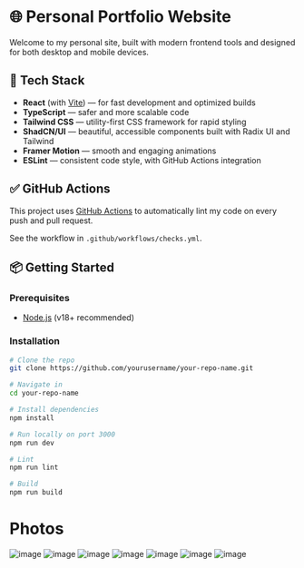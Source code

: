 # 🌐 Personal Portfolio Website

Welcome to my personal site, built with modern frontend tools and designed for both desktop and mobile devices.

## 🚀 Tech Stack

- **React** (with [Vite](https://vitejs.dev)) — for fast development and optimized builds
- **TypeScript** — safer and more scalable code
- **Tailwind CSS** — utility-first CSS framework for rapid styling
- **ShadCN/UI** — beautiful, accessible components built with Radix UI and Tailwind
- **Framer Motion** — smooth and engaging animations
- **ESLint** — consistent code style, with GitHub Actions integration

## ✅ GitHub Actions

This project uses [GitHub Actions](https://github.com/features/actions) to automatically lint my code on every push and pull request.

See the workflow in `.github/workflows/checks.yml`.

## 📦 Getting Started

### Prerequisites
- [Node.js](https://nodejs.org) (v18+ recommended)

### Installation

```bash
# Clone the repo
git clone https://github.com/yourusername/your-repo-name.git

# Navigate in
cd your-repo-name

# Install dependencies
npm install

# Run locally on port 3000
npm run dev

# Lint
npm run lint

# Build
npm run build
```

# Photos

![image](https://github.com/user-attachments/assets/8e08860e-9a09-4181-a208-9dca029044b3)
![image](https://github.com/user-attachments/assets/3dda932a-1d19-4bbf-925f-b357cb196cad)
![image](https://github.com/user-attachments/assets/974f12da-34fa-4b99-83d1-d4c395725165)
![image](https://github.com/user-attachments/assets/cfc98d8b-603c-4471-a733-1704fe4a82fc)
![image](https://github.com/user-attachments/assets/5c23b477-d242-493b-a872-854527e99728)
![image](https://github.com/user-attachments/assets/f9af1e99-e366-4e45-abb6-c2c32f436d79)
![image](https://github.com/user-attachments/assets/ec2e158b-33a7-4765-be19-0d6dc67d0e81)

